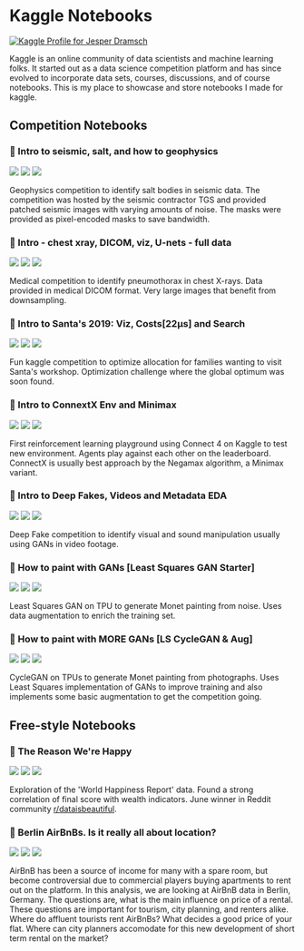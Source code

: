 # Kaggle Notebooks
[![Kaggle Profile for Jesper Dramsch](https://img.shields.io/badge/kaggle-jesperdramsch-blue)](https://www.kaggle.com/jesperdramsch/notebooks)

Kaggle is an online community of data scientists and machine learning folks. It started out as a data science competition platform and has since evolved to incorporate data sets, courses, discussions, and of course notebooks. This is my place to showcase and store notebooks I made for kaggle.

## Competition Notebooks
### 🥇 Intro to seismic, salt, and how to geophysics 
 [![](https://img.shields.io/badge/view-notebook-orange)](intro-to-seismic-salt-and-how-to-geophysics) [![](https://img.shields.io/badge/open-colab-yellow)](https://colab.research.google.com/github/jesperdramsch/kaggle-notebooks/blob/master/notebooks-competition/intro-to-seismic-salt-and-how-to-geophysics.ipynb) [![](https://img.shields.io/badge/kaggle-notebook-blue)](https://www.kaggle.com/intro-to-seismic-salt-and-how-to-geophysics)

Geophysics competition to identify salt bodies in seismic data. The competition was hosted by the seismic contractor TGS and provided patched seismic images with varying amounts of noise. The masks were provided as pixel-encoded masks to save bandwidth.

### 🥇 Intro - chest xray, DICOM, viz, U-nets - full data 
 [![](https://img.shields.io/badge/view-notebook-orange)](intro-chest-xray-dicom-viz-u-nets-full-data) [![](https://img.shields.io/badge/open-colab-yellow)](https://colab.research.google.com/github/jesperdramsch/kaggle-notebooks/blob/master/notebooks-competition/intro-chest-xray-dicom-viz-u-nets-full-data.ipynb) [![](https://img.shields.io/badge/kaggle-notebook-blue)](https://www.kaggle.com/intro-chest-xray-dicom-viz-u-nets-full-data)

Medical competition to identify pneumothorax in chest X-rays. Data provided in medical DICOM format. Very large images that benefit from downsampling.

### 🥈 Intro to Santa's 2019: Viz, Costs[22μs] and Search 
 [![](https://img.shields.io/badge/view-notebook-orange)](intro-to-santa-s-2019-viz-costs-22-s-and-search) [![](https://img.shields.io/badge/open-colab-yellow)](https://colab.research.google.com/github/jesperdramsch/kaggle-notebooks/blob/master/notebooks-competition/intro-to-santa-s-2019-viz-costs-22-s-and-search.ipynb) [![](https://img.shields.io/badge/kaggle-notebook-blue)](https://www.kaggle.com/intro-to-santa-s-2019-viz-costs-22-s-and-search)

Fun kaggle competition to optimize allocation for families wanting to visit Santa's workshop. Optimization challenge where the global optimum was soon found.

### 🥈 Intro to ConnextX Env and Minimax 
 [![](https://img.shields.io/badge/view-notebook-orange)](intro-to-connextx-env-and-minimax) [![](https://img.shields.io/badge/open-colab-yellow)](https://colab.research.google.com/github/jesperdramsch/kaggle-notebooks/blob/master/notebooks-competition/intro-to-connextx-env-and-minimax.ipynb) [![](https://img.shields.io/badge/kaggle-notebook-blue)](https://www.kaggle.com/intro-to-connextx-env-and-minimax)

First reinforcement learning playground using Connect 4 on Kaggle to test new environment. Agents play against each other on the leaderboard. ConnectX is usually best approach by the Negamax algorithm, a Minimax variant.

### 🥈 Intro to Deep Fakes, Videos and Metadata EDA 
 [![](https://img.shields.io/badge/view-notebook-orange)](intro-to-deep-fakes-videos-and-metadata-eda) [![](https://img.shields.io/badge/open-colab-yellow)](https://colab.research.google.com/github/jesperdramsch/kaggle-notebooks/blob/master/notebooks-competition/intro-to-deep-fakes-videos-and-metadata-eda.ipynb) [![](https://img.shields.io/badge/kaggle-notebook-blue)](https://www.kaggle.com/intro-to-deep-fakes-videos-and-metadata-eda)

Deep Fake competition to identify visual and sound manipulation usually using GANs in video footage.

### 🥉 How to paint with GANs [Least Squares GAN Starter] 
 [![](https://img.shields.io/badge/view-notebook-orange)](how-to-paint-with-gans-least-squares-gan-starter) [![](https://img.shields.io/badge/open-colab-yellow)](https://colab.research.google.com/github/jesperdramsch/kaggle-notebooks/blob/master/notebooks-competition/how-to-paint-with-gans-least-squares-gan-starter.ipynb) [![](https://img.shields.io/badge/kaggle-notebook-blue)](https://www.kaggle.com/how-to-paint-with-gans-least-squares-gan-starter)

Least Squares GAN on TPU to generate Monet painting from noise. Uses data augmentation to enrich the training set.

### 🥉 How to paint with MORE GANs [LS CycleGAN & Aug] 
 [![](https://img.shields.io/badge/view-notebook-orange)](how-to-paint-with-more-gans-ls-cyclegan-aug) [![](https://img.shields.io/badge/open-colab-yellow)](https://colab.research.google.com/github/jesperdramsch/kaggle-notebooks/blob/master/notebooks-competition/how-to-paint-with-more-gans-ls-cyclegan-aug.ipynb) [![](https://img.shields.io/badge/kaggle-notebook-blue)](https://www.kaggle.com/how-to-paint-with-more-gans-ls-cyclegan-aug)

CycleGAN on TPUs to generate Monet painting from photographs. Uses Least Squares implementation of GANs to improve training and also implements some basic augmentation to get the competition going.

## Free-style Notebooks
### 🥈 The Reason We're Happy 
 [![](https://img.shields.io/badge/view-notebook-orange)](the-reason-we-re-happy) [![](https://img.shields.io/badge/open-colab-yellow)](https://colab.research.google.com/github/jesperdramsch/kaggle-notebooks/blob/master/notebooks-freestyle/the-reason-we-re-happy.ipynb) [![](https://img.shields.io/badge/kaggle-notebook-blue)](https://www.kaggle.com/the-reason-we-re-happy)

Exploration of the 'World Happiness Report' data. Found a strong correlation of final score with wealth indicators. June winner in Reddit community [r/dataisbeautiful](https://www.reddit.com/r/dataisbeautiful/comments/c89mz2/battle_dataviz_battle_for_the_month_of_july_2019/eskzdhd/).

### 🥉 Berlin AirBnBs. Is it really all about location? 
 [![](https://img.shields.io/badge/view-notebook-orange)](berlin-airbnbs-is-it-really-all-about-location) [![](https://img.shields.io/badge/open-colab-yellow)](https://colab.research.google.com/github/jesperdramsch/kaggle-notebooks/blob/master/notebooks-freestyle/berlin-airbnbs-is-it-really-all-about-location.ipynb) [![](https://img.shields.io/badge/kaggle-notebook-blue)](https://www.kaggle.com/berlin-airbnbs-is-it-really-all-about-location)

AirBnB has been a source of income for many with a spare room, but become controversial due to commercial players buying apartments to rent out on the platform. In this analysis, we are looking at AirBnB data in Berlin, Germany. The questions are, what is the main influence on price of a rental. These questions are important for tourism, city planning, and renters alike. Where do affluent tourists rent AirBnBs? What decides a good price of your flat. Where can city planners accomodate for this new development of short term rental on the market?

